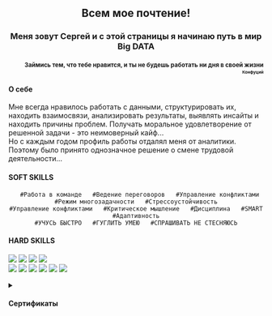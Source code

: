 <h2 align="center">Всем мое почтение!</a></h2>
<h3 align="center">Меня зовут Сергей и с этой страницы я начинаю путь в мир Big DATA</h3>
<h4 align="right"><sub>Займись тем, что тебе нравится, 
и ты не будешь работать ни дня в своей жизни<sub><br>
<sub>Конфуций<sub></h4>
<h4 align="left">О себе</h4>
Мне всегда нравилось работать с данными, структурировать их, находить взаимосвязи, анализировать результаты, выявлять инсайты и находить причины проблем. Получать моральное удовлетворение от решенной задачи - это неимоверный кайф...<br> Но с каждым годом профиль работы отдалял меня от аналитики.  Поэтому было принято однозначное решение о смене трудовой деятельности...<br>
<h4 align="left">SOFT SKILLS</h4>
<div align="center"> <pre><code class="language-c">  #Работа в команде   #Ведение переговоров   #Управление конфликтами   #Режим многозадачности   #Стрессоустойчивость
#Управление конфликтами   #Критическое мышление   #Дисциплина   #SMART   #Адаптивность
#УЧУСЬ БЫСТРО   #ГУГЛИТЬ УМЕЮ   #СПРАШИВАТЬ НЕ СТЕСНЯЮСЬ</div></code></pre>

<h4 align="left">HARD SKILLS</h4>
  
![](https://img.shields.io/badge/Excel-+++++-4AB197)
![](https://img.shields.io/badge/Google_Sheets-+++++-4AB197)
![](https://img.shields.io/badge/SQL-+++-4AB197)
![](https://img.shields.io/badge/PostgreSQL-+++-4AB197)  
![](https://img.shields.io/badge/Python-++-4AB197)
![](https://img.shields.io/badge/PANDAS-++-4AB197)
![](https://img.shields.io/badge/Spark-++-4AB197)
![](https://img.shields.io/badge/Matplotlib-++-4AB197)
![](https://img.shields.io/badge/PowerBI-+++-4AB197)
![](https://img.shields.io/badge/Tableau-+++-4AB197)

<details>
 <summary><h4>Сертификаты</h4></summary

* <a href="https://user-images.githubusercontent.com/108893866/178805008-3271004f-620e-4d35-8780-016e91f8bbf9.png" target="_blank">Основы аналитики</a><br>
* <a href="https://user-images.githubusercontent.com/108893866/178802880-25e0ec5a-51aa-4080-a9ee-72267102b581.png)" target="_blank">BIG DATA с нуля</a><br>  
* <a href="https://user-images.githubusercontent.com/108893866/178803320-2836a72e-e9a6-439e-9dcb-3de27d67ad11.png)" target="_blank">DataVizArt</a><br>  
* <a href="https://user-images.githubusercontent.com/108893866/178804803-2f5dfc56-0880-4025-ac80-91be62d7f92e.png)" target="_blank">SQL и получение данных</a><br>  
* <a href="https://user-images.githubusercontent.com/108893866/178804864-4f183477-1651-4cb0-b709-18c04732bc39.png)" target="_blank">Метрики, гипотезы</a><br>

   
<!--
**PetrukhinSergey/PetrukhinSergey** is a ✨ _special_ ✨ repository because its `README.md` (this file) appears on your GitHub profile.

Here are some ideas to get you started:

- 🔭 I’m currently working on ...
- 🌱 I’m currently learning ...
- 👯 I’m looking to collaborate on ...
- 🤔 I’m looking for help with ...
- 💬 Ask me about ...
- 📫 How to reach me: ...
- 😄 Pronouns: ...
- ⚡ Fun fact: ...
-->
